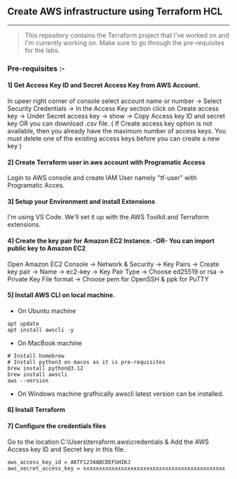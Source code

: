 ## Create AWS infrastructure using Terraform HCL
***
>This repository contains the Terraform project that I've worked on and I'm currently working on. Make sure to go through the pre-requisites for the labs.
### Pre-requisites :-
#### 1] Get Access Key ID and Secret Access Key from AWS Account.
In upeer right corner of console select account name or number -> Select Security Credentials -> In the Access Key section click on Create access key -> Under Secret access key -> show -> Copy Access key ID and secret key OR you can download .csv file. ( If Create access key option is not available, then you already have the maximum number of access keys. You must delete one of the existing access keys before you can create a new key )
#### 2] Create Terraform user in aws account with Programatic Access
Login to AWS console and create IAM User namely "tf-user" with Programatic Acces.
#### 3] Setup your Environment and install Extensions
I'm using VS Code. We'll set it up with the AWS Toolkit and Terraform extensions.
#### 4] Create the key pair for Amazon EC2 Instance. -OR- You can import public key to Amazon EC2
Open Amazon EC2 Console -> Network & Security -> Key Pairs -> Create key pair -> Name -> ec2-key -> Key Pair Type -> Choose ed25519 or rsa -> Private Key File format -> Choose pem for OpenSSH & ppk for PuTTY
#### 5] Install AWS CLI on local machine.
* On Ubuntu machine
```
apt update
apt install awscli -y
```
* On MacBook machine
```
# Install homebrew
# Install python3 on macos as it is pre-requisites 
brew install python@3.12
brew install awscli
aws --version
```
* On Windows machine grafhically awscli latest version can be installed.
#### 6] Install Terraform

#### 7] Configure the credentials files
Go to the location C:\Users\terraform\.aws\credentials & Add the AWS Access key ID and Secret key in this file.
```[project-dev]
aws_access_key_id = AKTF1234ABCDEFGHIKJ
aws_secret_access_key = xxxxxxxxxxxxxxxxxxxxxxxxxxxxxxxxxxxxxxxxxxxxx
```

